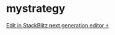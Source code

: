 # mystrategy

[Edit in StackBlitz next generation editor ⚡️](https://stackblitz.com/~/github.com/jentino/mystrategy)